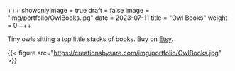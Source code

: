 +++
showonlyimage = true
draft = false
image = "img/portfolio/OwlBooks.jpg"
date = 2023-07-11
title = "Owl Books"
weight = 0
+++

Tiny owls sitting a top little stacks of books. Buy on [Etsy](https://www.etsy.com/listing/1274535347/tiny-owl-book-polymer-clay-statement?click_key=8646b8d3bffb456613a1f353277c9b8abb88e337%3A1274535347&click_sum=59a29897&ref=shop_home_active_10&frs=1).

<!--more-->
{{< figure src="https://creationsbysare.com/img/portfolio/OwlBooks.jpg" >}}
